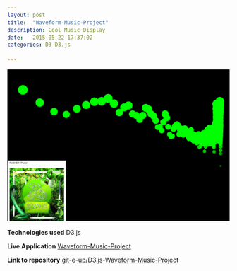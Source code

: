 ```yaml
---
layout: post
title:  "Waveform-Music-Project"
description: Cool Music Display
date:   2015-05-22 17:37:02
categories: D3 D3.js

---
```


<img src= "/img/waveform.png" alt= 'BarCrawlApp image'>

**Technologies used**
D3.js

**Live Application**
<a href="http://git-e-up.github.io/Waveform-Music-Project/" target="_blank">Waveform-Music-Project</a>

**Link to repository**
<a href="https://github.com/git-e-up/Waveform-Music-Project/tree/master" target="_blank">git-e-up/D3.js-Waveform-Music-Project</a>

